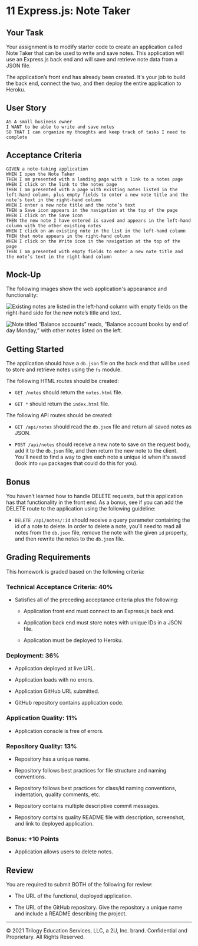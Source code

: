 # 11 Express.js: Note Taker## Your TaskYour assignment is to modify starter code to create an application called Note Taker that can be used to write and save notes. This application will use an Express.js back end and will save and retrieve note data from a JSON file.The application’s front end has already been created. It's your job to build the back end, connect the two, and then deploy the entire application to Heroku.## User Story```AS A small business ownerI WANT to be able to write and save notesSO THAT I can organize my thoughts and keep track of tasks I need to complete```## Acceptance Criteria```GIVEN a note-taking applicationWHEN I open the Note TakerTHEN I am presented with a landing page with a link to a notes pageWHEN I click on the link to the notes pageTHEN I am presented with a page with existing notes listed in the left-hand column, plus empty fields to enter a new note title and the note’s text in the right-hand columnWHEN I enter a new note title and the note’s textTHEN a Save icon appears in the navigation at the top of the pageWHEN I click on the Save iconTHEN the new note I have entered is saved and appears in the left-hand column with the other existing notesWHEN I click on an existing note in the list in the left-hand columnTHEN that note appears in the right-hand columnWHEN I click on the Write icon in the navigation at the top of the pageTHEN I am presented with empty fields to enter a new note title and the note’s text in the right-hand column```## Mock-UpThe following images show the web application's appearance and functionality: ![Existing notes are listed in the left-hand column with empty fields on the right-hand side for the new note’s title and text.](./Assets/11-express-homework-demo-01.png)![Note titled “Balance accounts” reads, “Balance account books by end of day Monday,” with other notes listed on the left.](./Assets/11-express-homework-demo-02.png)## Getting StartedThe application should have a `db.json` file on the back end that will be used to store and retrieve notes using the `fs` module.The following HTML routes should be created:* `GET /notes` should return the `notes.html` file.* `GET *` should return the `index.html` file.The following API routes should be created:* `GET /api/notes` should read the `db.json` file and return all saved notes as JSON.* `POST /api/notes` should receive a new note to save on the request body, add it to the `db.json` file, and then return the new note to the client. You'll need to find a way to give each note a unique id when it's saved (look into `npm` packages that could do this for you).## BonusYou haven’t learned how to handle DELETE requests, but this application has that functionality in the front end. As a bonus, see if you can add the DELETE route to the application using the following guideline:* `DELETE /api/notes/:id` should receive a query parameter containing the id of a note to delete. In order to delete a note, you'll need to read all notes from the `db.json` file, remove the note with the given `id` property, and then rewrite the notes to the `db.json` file.## Grading RequirementsThis homework is graded based on the following criteria: ### Technical Acceptance Criteria: 40%* Satisfies all of the preceding acceptance criteria plus the following:  * Application front end must connect to an Express.js back end.  * Application back end must store notes with unique IDs in a JSON file.  * Application must be deployed to Heroku.### Deployment: 36%* Application deployed at live URL.* Application loads with no errors.* Application GitHub URL submitted.* GitHub repository contains application code.### Application Quality: 11%* Application console is free of errors.### Repository Quality: 13%* Repository has a unique name.* Repository follows best practices for file structure and naming conventions.* Repository follows best practices for class/id naming conventions, indentation, quality comments, etc.* Repository contains multiple descriptive commit messages.* Repository contains quality README file with description, screenshot, and link to deployed application.### Bonus: +10 Points* Application allows users to delete notes.## ReviewYou are required to submit BOTH of the following for review:* The URL of the functional, deployed application.* The URL of the GitHub repository. Give the repository a unique name and include a README describing the project.- - -© 2021 Trilogy Education Services, LLC, a 2U, Inc. brand. Confidential and Proprietary. All Rights Reserved.